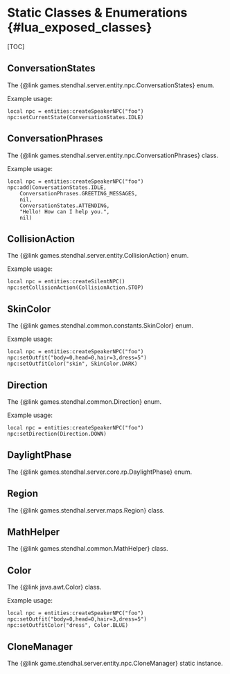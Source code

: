 
Static Classes & Enumerations {#lua_exposed_classes}
=============================

[TOC]

## ConversationStates

The {@link games.stendhal.server.entity.npc.ConversationStates} enum.

Example usage:
```
local npc = entities:createSpeakerNPC("foo")
npc:setCurrentState(ConversationStates.IDLE)
```

## ConversationPhrases

The {@link games.stendhal.server.entity.npc.ConversationPhrases} class.

Example usage:
```
local npc = entities:createSpeakerNPC("foo")
npc:add(ConversationStates.IDLE,
	ConversationPhrases.GREETING_MESSAGES,
	nil,
	ConversationStates.ATTENDING,
	"Hello! How can I help you.",
	nil)
```

## CollisionAction

The {@link games.stendhal.server.entity.CollisionAction} enum.

Example usage:
```
local npc = entities:createSilentNPC()
npc:setCollisionAction(CollisionAction.STOP)
```

## SkinColor

The {@link games.stendhal.common.constants.SkinColor} enum.

Example usage:
```
local npc = entities:createSpeakerNPC("foo")
npc:setOutfit("body=0,head=0,hair=3,dress=5")
npc:setOutfitColor("skin", SkinColor.DARK)
```

## Direction

The {@link games.stendhal.common.Direction} enum.

Example usage:
```
local npc = entities:createSpeakerNPC("foo")
npc:setDirection(Direction.DOWN)
```

## DaylightPhase

The {@link games.stendhal.server.core.rp.DaylightPhase} enum.

## Region

The {@link games.stendhal.server.maps.Region} class.

## MathHelper

The {@link games.stendhal.common.MathHelper} class.

## Color

The {@link java.awt.Color} class.

Example usage:
```
local npc = entities:createSpeakerNPC("foo")
npc:setOutfit("body=0,head=0,hair=3,dress=5")
npc:setOutfitColor("dress", Color.BLUE)
```

## CloneManager

The {@link game.stendhal.server.entity.npc.CloneManager} static instance.
